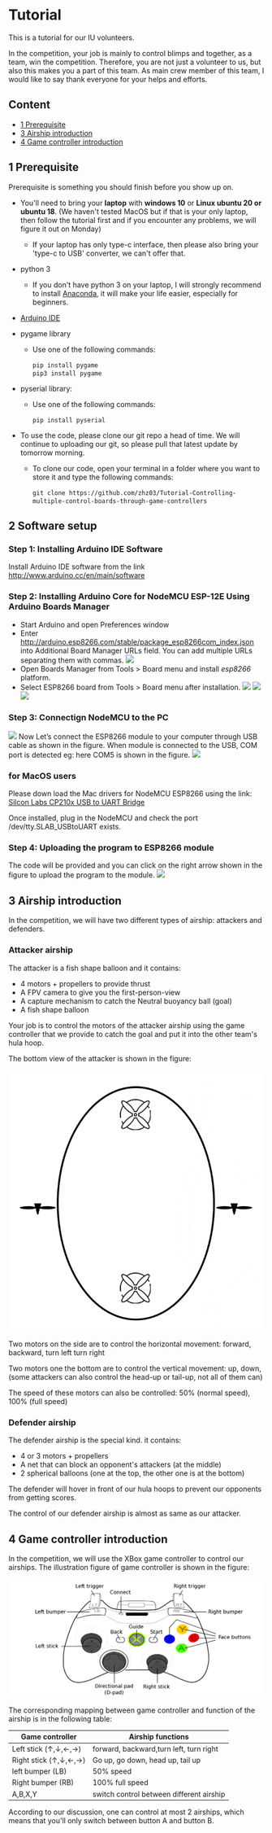 # Tutorial

This is a tutorial for our IU volunteers.

In the competition, your job is mainly to control blimps and together, as a team, win the competition. Therefore, you are not just a volunteer to us, but also this makes you a part of this team. As main crew member of this team, I would like to say thank everyone for your helps and efforts.  

## Content

- [1 Prerequisite](#1-Prerequisite)
- [3 Airship introduction](#3-Airship-introduction)
- [4 Game controller introduction](#4-Game-controller-introduction)

## 1 Prerequisite

Prerequisite is something you should finish before you show up on. 

- You'll need to bring your **laptop** with **windows 10** or **Linux ubuntu 20 or ubuntu 18**. (We haven't tested MacOS but if that is your only laptop, then follow the tutorial first and if you encounter any problems, we will figure it out on Monday)

  - If your laptop has only type-c interface, then please also bring your 'type-c to USB' converter, we can't offer that.   

- python 3 

  - If you don't have python 3 on your laptop, I will strongly recommend to install [Anaconda](https://docs.anaconda.com/anaconda/install/), it will make your life easier, especially for beginners. 

- [Arduino IDE](https://www.arduino.cc/en/software)

- pygame library

  - Use one of the following commands:

    ```
    pip install pygame 
    pip3 install pygame
    ```

- pyserial library:

  - Use one of the following commands:

    ```
    pip install pyserial
    ```

- To use the code, please clone our git repo a head of time. We will continue to uploading our git, so please pull that latest update by tomorrow morning. 

  - To clone our code, open your terminal in a folder where you want to store it and type the following commands:

    ```
    git clone https://github.com/zhz03/Tutorial-Controlling-multiple-control-boards-through-game-controllers
    ```

## 2 Software setup

### Step 1: Installing Arduino IDE Software

Install Arduino IDE software from the link http://www.arduino.cc/en/main/software

### Step 2: Installing Arduino Core for NodeMCU ESP-12E Using Arduino Boards Manager

- Start Arduino and open Preferences window
- Enter http://arduino.esp8266.com/stable/package_esp8266com_index.json into Additional Board Manager URLs field. You can add multiple URLs separating them with commas.
![](https://content.instructables.com/ORIG/FDV/1WRF/IMF3TZO9/FDV1WRFIMF3TZO9.jpg?auto=webp&frame=1&fit=bounds&md=2dfe6fde6714f26be7f06e42bdcdfbd9)
- Open Boards Manager from Tools > Board menu and install _esp8266_ platform.
- Select ESP8266 board from Tools > Board menu after installation.
![](https://content.instructables.com/ORIG/FFS/FWV0/IMF3TZQ3/FFSFWV0IMF3TZQ3.jpg?auto=webp&frame=1&fit=bounds&md=aba8ceec6a280ebf81fdc64c147bb8fe)
![](https://content.instructables.com/ORIG/FKP/T36T/IMF3TZVF/FKPT36TIMF3TZVF.jpg?auto=webp&frame=1&fit=bounds&md=abc63cb338450347c3a8679cb2485ecf)
![](https://content.instructables.com/ORIG/F1F/8PAV/IMF3U001/F1F8PAVIMF3U001.jpg?auto=webp&frame=1&fit=bounds&md=660255e814d48e2b8ed02b635821ca70)

### Step 3: Connectign NodeMCU to the PC

![](https://content.instructables.com/ORIG/F41/QW7M/IMF3U080/F41QW7MIMF3U080.jpg?auto=webp&frame=1&width=1024&fit=bounds&md=167d277c58cec1b5edccd4332c1575ee)
Now Let’s connect the ESP8266 module to your computer through USB cable as shown in the figure. When module is connected to the USB, COM port is detected eg: here COM5 is shown in the figure.
![](https://content.instructables.com/ORIG/FE5/8PWW/IMF3U0L0/FE58PWWIMF3U0L0.jpg?auto=webp&frame=1&fit=bounds&md=7cd2f7d9794ffca45daa9f34a9517b71)

### for MacOS users

Please down load the Mac drivers for NodeMCU ESP8266 using the link:
[Silcon Labs CP210x USB to UART Bridge](https://www.silabs.com/products/development-tools/software/usb-to-uart-bridge-vcp-drivers)

Once installed, plug in the NodeMCU and check the port /dev/tty.SLAB_USBtoUART exists.

### Step 4: Uploading the program to ESP8266 module

The code will be provided and you can click on the right arrow shown in the figure to upload the program to the module. 
![](https://content.instructables.com/ORIG/FTZ/VFL3/IMF3U0TL/FTZVFL3IMF3U0TL.jpg?auto=webp&frame=1&fit=bounds&md=73178573b9cde9b7df9194e8b1c5446a)

## 3 Airship introduction

In the competition, we will have two different types of airship: attackers and defenders. 

### Attacker airship

The attacker is a fish shape balloon and it contains:

- 4 motors + propellers to provide thrust 
- A FPV camera to give you the first-person-view
- A capture mechanism to catch the Neutral buoyancy ball (goal)
- A fish shape balloon

Your job is to control the motors of the attacker airship using the game controller that we provide to catch the goal and put it into the other team's hula hoop.

The bottom view of the attacker is shown in the figure:

![](pics/motor_config1.png)

Two motors on the side are to control the horizontal movement: forward, backward, turn left turn right

Two motors one the bottom are to control the vertical movement: up, down, (some attackers can also control the head-up or tail-up, not all of them can)

The speed of these motors can also be controlled: 50% (normal speed), 100% (full speed)

### Defender airship

The defender airship is the special kind. it contains:

- 4 or 3 motors + propellers
- A net that can block an opponent's attackers (at the middle)
- 2 spherical balloons (one at the top, the other one is at the bottom)

The defender will hover in front of our hula hoops to prevent our opponents from getting scores.

The control of our defender airship is almost as same as our attacker. 

## 4 Game controller introduction

In the competition, we will use the XBox game controller to control our airships. The illustration figure of game controller is shown in the figure:

![](pics/Xbox-360_controller.svg.png) 

The corresponding mapping between game controller and function of the airship is in the following table:

| Game controller                                            | Airship functions                        |
| ---------------------------------------------------------- | ---------------------------------------- |
| Left stick ($\uparrow,\downarrow,\leftarrow,\rightarrow$)  | forward, backward,turn left, turn right  |
| Right stick ($\uparrow,\downarrow,\leftarrow,\rightarrow$) | Go up, go down, head up, tail up         |
| left bumper (LB)                                           | 50% speed                                |
| Right bumper (RB)                                          | 100% full speed                          |
| A,B,X,Y                                                    | switch control between different airship |

According to our discussion, one can control at most 2 airships, which means that you'll only switch between button A and button B. 

